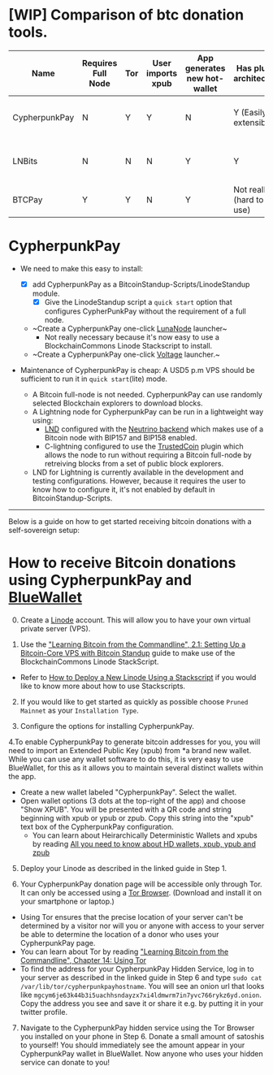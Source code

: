 
# [WIP] Comparison of btc donation tools.

| Name                  | Requires Full Node    | Tor   | User imports xpub | App generates new hot-wallet      | Has plugin architecture       | BTC (L1) | Lightning (L2)     | Ease of installation                                |
|-----------------------|-----------------------|-------|-------------------|-----------------------------------|-------------------------------|----------|--------------------|-----------------------------------------------------|
| CypherpunkPay         | N                     | Y     |   Y                 |  N                               | Y (Easily extensible.)       |  Y       | Y but requires configuration. | Easy (Using [BitcoinStandup-Scripts for Linode]())                                 |
| LNBits                | N                     | N     |   N                 |  Y                               | Y                            |  N       | Y                  | Easy (1 hosted service can have multiple users.)    |
| BTCPay                | Y                     | Y     |   N                 |  Y                               | Not really (hard to use)     |  Y       | Y                  | Easy (LunaNode launcher)                            |



# CypherpunkPay

- We need to make this easy to install: 
    - [x] add CypherpunkPay as a BitcoinStandup-Scripts/LinodeStandup module.
        - [x] Give the LinodeStandup script a `quick start` option that configures CypherPunkPay without the requirement of a full node.
    - ~Create a CypherpunkPay one-click [LunaNode](https://www.lunanode.com/) launcher~
        - Not really necessary because it's now easy to use a BlockchainCommons Linode Stackscript to install.
    - ~Create a CypherpunkPay one-click [Voltage](https://voltage.cloud/) launcher.~

- Maintenance of CypherpunkPay is cheap: A USD5 p.m VPS should be sufficient to run it in `quick start`(lite) mode. 
    - A Bitcoin full-node is not needed. CypherpunkPay can use randomly selected Blockchain explorers to download blocks.
    - A Lightning node for CypherpunkPay can be run in a lightweight way using:
        - [LND](https://github.com/lightningnetwork/lnd/blob/master/docs/INSTALL.md#using-neutrino) configured with the [Neutrino backend](https://github.com/lightningnetwork/lnd/blob/master/docs/INSTALL.md#using-neutrino) which makes use of a Bitcoin node with BIP157 and BIP158 enabled.
        - C-lightning configured to use the [TrustedCoin](https://github.com/fiatjaf/trustedcoin)  plugin which allows the node to run without requiring a Bitcoin full-node by retreiving blocks from a set of public block explorers. 
    - LND for Lightning is currently available in the development and testing configurations. However, because it requires the user to know how to configure it, it's not enabled by default in BitcoinStandup-Scripts.

---

Below is a guide on how to get started receiving bitcoin donations with a self-sovereign setup:

# How to receive Bitcoin donations using CypherpunkPay and [BlueWallet](https://bluewallet.io/)

0. Create a [Linode](linode.com) account. This will allow you to have your own virtual private server (VPS).

1. Use the ["Learning Bitcoin from the Commandline", 2.1: Setting Up a Bitcoin-Core VPS with Bitcoin Standup](https://github.com/BlockchainCommons/Learning-Bitcoin-from-the-Command-Line/blob/master/02_1_Setting_Up_a_Bitcoin-Core_VPS_with_StackScript.md) guide to make use of the BlockchainCommons Linode StackScript.
- Refer to [How to Deploy a New Linode Using a Stackscript](https://www.linode.com/docs/guides/how-to-deploy-a-new-linode-using-a-stackscript/) if you would like to know more about how to use Stackscripts.

2. If you would like to get started as quickly as possible choose `Pruned Mainnet` as your `Installation Type`.

3. Configure the options for installing CypherpunkPay. 

4.To enable CypherpunkPay to generate bitcoin addresses for you, you will need to import an Extended Public Key (xpub) from *a brand new wallet. While you can use any wallet software to do this, it is very easy to use BlueWallet, for this as it allows you to maintain several distinct wallets within the app.
- Create a new wallet labeled "CypherpunkPay". Select the wallet.
- Open wallet options (3 dots at the top-right of the app) and choose "Show XPUB". You will be presented with a QR code and string beginning with xpub or ypub or zpub. Copy this string into the "xpub" text box of the CypherpunkPay configuration. 
    - You can learn about Heirarchically Deterministic Wallets and xpubs by reading [All you need to know about HD wallets, xpub, ypub and zpub](https://medium.com/cryptoapis/all-you-need-to-know-about-hd-wallets-xpub-ypub-and-zpub-f6601f1bce35)

5. Deploy your Linode as described in the linked guide in Step 1.

6. Your CypherpunkPay donation page will be accessible only through Tor. It can only be accessed using a [Tor Browser](https://www.torproject.org/download/). (Download and install it on your smartphone or laptop.)
- Using Tor ensures that the precise location of your server can't be determined by a visitor nor will you or anyone with access to your server be able to determine the location of a donor who uses your CypherpunkPay page. 
- You can learn about Tor by reading ["Learning Bitcoin from the Commandline", Chapter 14: Using Tor](https://github.com/BlockchainCommons/Learning-Bitcoin-from-the-Command-Line/blob/master/14_0_Using_Tor.md) 
- To find the address for your CypherpunkPay Hidden Service, log in to your server as described in the linked guide in Step 6 and type `sudo cat /var/lib/tor/cypherpunkpayhostname`. You will see an onion url that looks like `mgcym6je63k44b3i5uachhsndayzx7xi4ldmwrm7in7yvc766rykz6yd.onion`. Copy the address you see and save it or share it e.g. by putting it in your twitter profile.

7. Navigate to the CypherpunkPay hidden service using the Tor Browser you installed on your phone in Step 6. Donate a small amount of satoshis to yourself! You should immediately see the amount appear in your CypherpunkPay wallet in BlueWallet. Now anyone who uses your hidden service can donate to you!


